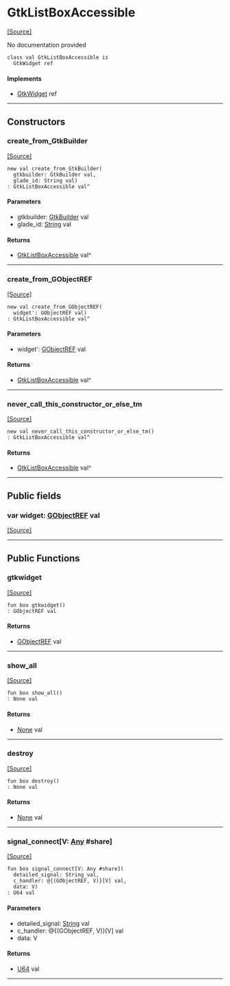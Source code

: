 # GtkListBoxAccessible
<span class="source-link">[[Source]](src/gtk3/GtkListBoxAccessible.md#L6)</span>

No documentation provided


```pony
class val GtkListBoxAccessible is
  GtkWidget ref
```

#### Implements

* [GtkWidget](gtk3-GtkWidget.md) ref

---

## Constructors

### create_from_GtkBuilder
<span class="source-link">[[Source]](src/gtk3/GtkListBoxAccessible.md#L14)</span>


```pony
new val create_from_GtkBuilder(
  gtkbuilder: GtkBuilder val,
  glade_id: String val)
: GtkListBoxAccessible val^
```
#### Parameters

*   gtkbuilder: [GtkBuilder](gtk3-GtkBuilder.md) val
*   glade_id: [String](builtin-String.md) val

#### Returns

* [GtkListBoxAccessible](gtk3-GtkListBoxAccessible.md) val^

---

### create_from_GObjectREF
<span class="source-link">[[Source]](src/gtk3/GtkListBoxAccessible.md#L17)</span>


```pony
new val create_from_GObjectREF(
  widget': GObjectREF val)
: GtkListBoxAccessible val^
```
#### Parameters

*   widget': [GObjectREF](minimal-browser-..-gobject-GObjectREF.md) val

#### Returns

* [GtkListBoxAccessible](gtk3-GtkListBoxAccessible.md) val^

---

### never_call_this_constructor_or_else_tm
<span class="source-link">[[Source]](src/gtk3/GtkListBoxAccessible.md#L20)</span>


```pony
new val never_call_this_constructor_or_else_tm()
: GtkListBoxAccessible val^
```

#### Returns

* [GtkListBoxAccessible](gtk3-GtkListBoxAccessible.md) val^

---

## Public fields

### var widget: [GObjectREF](minimal-browser-..-gobject-GObjectREF.md) val
<span class="source-link">[[Source]](src/gtk3/GtkListBoxAccessible.md#L10)</span>



---

## Public Functions

### gtkwidget
<span class="source-link">[[Source]](src/gtk3/GtkListBoxAccessible.md#L12)</span>


```pony
fun box gtkwidget()
: GObjectREF val
```

#### Returns

* [GObjectREF](minimal-browser-..-gobject-GObjectREF.md) val

---

### show_all
<span class="source-link">[[Source]](src/gtk3/GtkWidget.md#L4)</span>


```pony
fun box show_all()
: None val
```

#### Returns

* [None](builtin-None.md) val

---

### destroy
<span class="source-link">[[Source]](src/gtk3/GtkWidget.md#L7)</span>


```pony
fun box destroy()
: None val
```

#### Returns

* [None](builtin-None.md) val

---

### signal_connect\[V: [Any](builtin-Any.md) #share\]
<span class="source-link">[[Source]](src/gtk3/GtkWidget.md#L10)</span>


```pony
fun box signal_connect[V: Any #share](
  detailed_signal: String val,
  c_handler: @{(GObjectREF, V)}[V] val,
  data: V)
: U64 val
```
#### Parameters

*   detailed_signal: [String](builtin-String.md) val
*   c_handler: @{(GObjectREF, V)}[V] val
*   data: V

#### Returns

* [U64](builtin-U64.md) val

---


